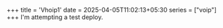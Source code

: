 +++
title = 'Vhoip1'
date = 2025-04-05T11:02:13+05:30
series = ["voip"]
+++
I'm attempting a test deploy.